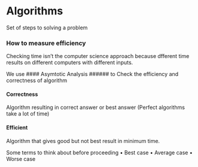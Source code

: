 # Algorithms

Set of steps to solving a problem

### How to measure efficiency

Checking time isn’t the computer science approach because dfferent time results on different computers with different inputs.

We use #### Asymtotic Analysis ###### to Check the efficiency and correctness of algorithm

#### Correctness
Algorithm resulting in correct answer or best answer (Perfect algorithms take a lot of time)
#### Efficient
Algorithm that gives good but not best result in minimum time.

Some terms to think about before proceeding
•	Best case
•	Average case
•	Worse case

